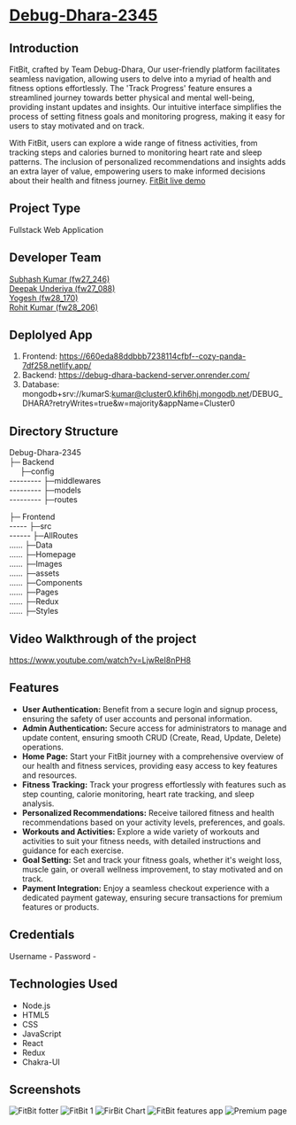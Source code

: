 # [Debug-Dhara-2345](https://660eda88ddbbb7238114cfbf--cozy-panda-7df258.netlify.app/)

## Introduction
FitBit, crafted by Team Debug-Dhara, Our user-friendly platform facilitates seamless navigation, allowing users to delve into a myriad of health and fitness options effortlessly. The 'Track Progress' feature ensures a streamlined journey towards better physical and mental well-being, providing instant updates and insights. Our intuitive interface simplifies the process of setting fitness goals and monitoring progress, making it easy for users to stay motivated and on track.

With FitBit, users can explore a wide range of fitness activities, from tracking steps and calories burned to monitoring heart rate and sleep patterns. The inclusion of personalized recommendations and insights adds an extra layer of value, empowering users to make informed decisions about their health and fitness journey. [FitBit live demo](https://660eda88ddbbb7238114cfbf--cozy-panda-7df258.netlify.app/)

## Project Type
Fullstack Web Application

## Developer Team
[Subhash Kumar (fw27_246)](https://skchouhan753.github.io/)<br/>
[Deepak Underiya (fw27_088)]()<br/>
[Yogesh (fw28_170)](https://github.com/yogeshmasaistudent)<br/>
[Rohit Kumar (fw28_206)](https://github.com/Rohit27082000)<br/>

## Deplolyed App
1. Frontend: https://660eda88ddbbb7238114cfbf--cozy-panda-7df258.netlify.app/
2. Backend: https://debug-dhara-backend-server.onrender.com/
3. Database: mongodb+srv://kumarS:kumar@cluster0.kfih6hj.mongodb.net/DEBUG_DHARA?retryWrites=true&w=majority&appName=Cluster0

## Directory Structure
Debug-Dhara-2345<br/>
 ├─ Backend<br/>
    &nbsp;&nbsp;&nbsp;&nbsp;  ├─config<br/>
    ---------  ├─middlewares<br/>
    ---------  ├─models<br/>
    ---------  ├─routes<br/>
         
  ├─ Frontend<br/>
    ----- ├─src<br/>
             ------  ├─AllRoutes<br/>
             ......  ├─Data<br/>
             ......  ├─Homepage<br/>
             ......  ├─Images<br/>
             ......  ├─assets<br/>
             ......  ├─Components<br/>
             ......  ├─Pages<br/>
             ......  ├─Redux<br/>
             ......  ├─Styles<br/>
     

## Video Walkthrough of the project
https://www.youtube.com/watch?v=LjwReI8nPH8

## Features
 - **User Authentication:** Benefit from a secure login and signup process, ensuring the safety of user accounts and personal information.
 - **Admin Authentication:** Secure access for administrators to manage and update content, ensuring smooth CRUD (Create, Read, Update, Delete) operations.
 - **Home Page:** Start your FitBit journey with a comprehensive overview of our health and fitness services, providing easy access to key features and resources.
 - **Fitness Tracking:** Track your progress effortlessly with features such as step counting, calorie monitoring, heart rate tracking, and sleep analysis.
 - **Personalized Recommendations:** Receive tailored fitness and health recommendations based on your activity levels, preferences, and goals.
 - **Workouts and Activities:** Explore a wide variety of workouts and activities to suit your fitness needs, with detailed instructions and guidance for each exercise.
 - **Goal Setting:** Set and track your fitness goals, whether it's weight loss, muscle gain, or overall wellness improvement, to stay motivated and on track.
 - **Payment Integration:** Enjoy a seamless checkout experience with a dedicated payment gateway, ensuring secure transactions for premium features or products.

## Credentials
 Username - 
 Password - 

## Technologies Used
 - Node.js
 - HTML5
 - CSS
 - JavaScript
 - React
 - Redux
 - Chakra-UI

## Screenshots

![FitBit fotter](https://github.com/Skchouhan753/Debug-Dhara-2345/assets/147644659/5bba1bfe-91ec-405a-9e21-fa8979175f14)
![FitBit 1](https://github.com/Skchouhan753/Debug-Dhara-2345/assets/147644659/3ce4bd36-3f69-4080-ae6d-badb879dab59)
![FirBit Chart](https://github.com/Skchouhan753/Debug-Dhara-2345/assets/147644659/af5cf5da-2681-45d6-9a67-1fb627fe2aa6)
![FitBit features app](https://github.com/Skchouhan753/Debug-Dhara-2345/assets/147644659/a2a5d2cb-95bc-4d4f-ae82-5c8aff7415b1)
![Premium page](https://github.com/Skchouhan753/Debug-Dhara-2345/assets/147644659/1bdadab5-7e2f-45eb-9f5e-565d33f6e842)

